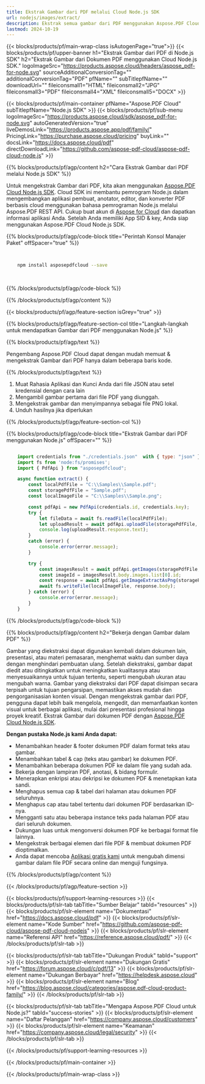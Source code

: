 ```yaml
---
title: Ekstrak Gambar dari PDF melalui Cloud Node.js SDK
url: nodejs/images/extract/
description: Ekstrak semua gambar dari PDF menggunakan Aspose.PDF Cloud SDK di Node.js. Proses atau analisis visual yang tersemat.
lastmod: 2024-10-19
---
```


{{< blocks/products/pf/main-wrap-class isAutogenPage="true">}}
{{< blocks/products/pf/upper-banner h1="Ekstrak Gambar dari PDF di Node.js SDK" h2="Ekstrak Gambar dari Dokumen PDF menggunakan Cloud Node.js SDK." logoImageSrc="https://products.aspose.cloud/headers/aspose_pdf-for-node.svg" sourceAdditionalConversionTag="" additionalConversionTag="PDF" pfName="" subTitlepfName="" downloadUrl="" fileiconsmall1="HTML" fileiconsmall2="JPG" fileiconsmall3="PDF" fileiconsmall4="XML" fileiconsmall5="DOCX" >}}

{{< blocks/products/pf/main-container pfName="Aspose.PDF Cloud" subTitlepfName="Node.js SDK" >}}
{{< blocks/products/pf/sub-menu logoImageSrc="https://products.aspose.cloud/sdk/aspose_pdf-for-node.svg"
autoGeneratedVersion="true"
liveDemosLink="https://products.aspose.app/pdf/family/" PricingLink="https://purchase.aspose.cloud/pricing" buyLink="" docsLink="https://docs.aspose.cloud/pdf"  directDownloadLink="https://github.com/aspose-pdf-cloud/aspose-pdf-cloud-node.js" >}}

{{% blocks/products/pf/agp/content h2="Cara Ekstrak Gambar dari PDF melalui Node.js SDK" %}}

Untuk mengekstrak Gambar dari PDF, kita akan menggunakan
[Aspose.PDF Cloud Node.js SDK](https://products.aspose.cloud/pdf/nodejs/). Cloud SDK ini membantu pemrogram Node.js dalam mengembangkan aplikasi pembuat, anotator, editor, dan konverter PDF berbasis cloud menggunakan bahasa pemrograman Node.js melalui Aspose.PDF REST API. Cukup buat akun di [Aspose for Cloud](https://dashboard.aspose.cloud/#/apps) dan dapatkan informasi aplikasi Anda. Setelah Anda memiliki App SID & key, Anda siap menggunakan Aspose.PDF Cloud Node.js SDK.

{{% blocks/products/pf/agp/code-block title="Perintah Konsol Manajer Paket" offSpacer="true" %}}

```bash

     
    npm install asposepdfcloud --save
     
     

```

{{% /blocks/products/pf/agp/code-block %}}

{{% /blocks/products/pf/agp/content %}}

{{< blocks/products/pf/agp/feature-section isGrey="true" >}}

{{% blocks/products/pf/agp/feature-section-col title="Langkah-langkah untuk mendapatkan Gambar dari PDF menggunakan Node.js" %}}

{{% blocks/products/pf/agp/text %}}

Pengembang Aspose.PDF Cloud dapat dengan mudah memuat & mengekstrak Gambar dari PDF hanya dalam beberapa baris kode.

{{% /blocks/products/pf/agp/text %}}

1. Muat Rahasia Aplikasi dan Kunci Anda dari file JSON atau setel kredensial dengan cara lain
1. Mengambil gambar pertama dari file PDF yang diunggah.
1. Mengekstrak gambar dan menyimpannya sebagai file PNG lokal.
1. Unduh hasilnya jika diperlukan

{{% /blocks/products/pf/agp/feature-section-col %}}


{{% blocks/products/pf/agp/code-block title="Ekstrak Gambar dari PDF menggunakan Node.js" offSpacer="" %}}

```js

    import credentials from "./credentials.json"  with { type: "json" };
    import fs from 'node:fs/promises';
    import { PdfApi } from "asposepdfcloud";

    async function extract() {
        const localPdfFile = "C:\\Samples\\Sample.pdf";
        const storagePdfFile = "Sample.pdf";
        const localImageFile = "C:\\Samples\\Sample.png";

        const pdfApi = new PdfApi(credentials.id, credentials.key);
        try {
            let fileData = await fs.readFile(localPdfFile);
            let uploadResult = await pdfApi.uploadFile(storagePdfFile, fileData);
            console.log(uploadResult.response.text);
        }
        catch (error) {
            console.error(error.message);
        }

        try {
            const imagesResult = await pdfApi.getImages(storagePdfFile, 1, null, null);
            const imageId = imagesResult.body.images.list[0].id;
            const response = await pdfApi.getImageExtractAsPng(storagePdfFile, imageId);
            await fs.writeFile(localImageFile, response.body);
        } catch (error) {
            console.error(error.message);
        }
    }
```

{{% /blocks/products/pf/agp/code-block %}}

{{% blocks/products/pf/agp/content h2="Bekerja dengan Gambar dalam PDF" %}}

Gambar yang diekstraksi dapat digunakan kembali dalam dokumen lain, presentasi, atau materi pemasaran, menghemat waktu dan sumber daya dengan menghindari pembuatan ulang. Setelah diekstraksi, gambar dapat diedit atau ditingkatkan untuk meningkatkan kualitasnya atau menyesuaikannya untuk tujuan tertentu, seperti mengubah ukuran atau mengubah warna. Gambar yang diekstraksi dari PDF dapat disimpan secara terpisah untuk tujuan pengarsipan, memastikan akses mudah dan pengorganisasian konten visual. Dengan mengekstrak gambar dari PDF, pengguna dapat lebih baik mengelola, mengedit, dan memanfaatkan konten visual untuk berbagai aplikasi, mulai dari presentasi profesional hingga proyek kreatif.
Ekstrak Gambar dari dokumen PDF dengan [Aspose.PDF Cloud Node.js SDK](https://products.aspose.cloud/pdf/nodejs/).

**Dengan pustaka Node.js kami Anda dapat:**

+ Menambahkan header & footer dokumen PDF dalam format teks atau gambar.
+ Menambahkan tabel & cap (teks atau gambar) ke dokumen PDF.
+ Menambahkan beberapa dokumen PDF ke dalam file yang sudah ada.
+ Bekerja dengan lampiran PDF, anotasi, & bidang formulir.
+ Menerapkan enkripsi atau dekripsi ke dokumen PDF & menetapkan kata sandi.
+ Menghapus semua cap & tabel dari halaman atau dokumen PDF seluruhnya.
+ Menghapus cap atau tabel tertentu dari dokumen PDF berdasarkan ID-nya.
+ Mengganti satu atau beberapa instance teks pada halaman PDF atau dari seluruh dokumen.
+ Dukungan luas untuk mengonversi dokumen PDF ke berbagai format file lainnya.
+ Mengekstrak berbagai elemen dari file PDF & membuat dokumen PDF dioptimalkan.
+ Anda dapat mencoba [Aplikasi gratis kami](https://products.aspose.app/pdf/crop) untuk mengubah dimensi gambar dalam file PDF secara online dan menguji fungsinya.

{{% /blocks/products/pf/agp/content %}}

{{< /blocks/products/pf/agp/feature-section >}}

{{< blocks/products/pf/support-learning-resources >}}
{{< blocks/products/pf/slr-tab tabTitle="Sumber Belajar" tabId="resources" >}}
{{< blocks/products/pf/slr-element name="Dokumentasi" href="https://docs.aspose.cloud/pdf" >}}
{{< blocks/products/pf/slr-element name="Kode Sumber" href="https://github.com/aspose-pdf-cloud/aspose-pdf-cloud-nodejs" >}}
{{< blocks/products/pf/slr-element name="Referensi API" href="https://reference.aspose.cloud/pdf/" >}}
{{< /blocks/products/pf/slr-tab >}}

{{< blocks/products/pf/slr-tab tabTitle="Dukungan Produk" tabId="support" >}}
{{< blocks/products/pf/slr-element name="Dukungan Gratis" href="https://forum.aspose.cloud/c/pdf/13" >}}
{{< blocks/products/pf/slr-element name="Dukungan Berbayar" href="https://helpdesk.aspose.cloud" >}}
{{< blocks/products/pf/slr-element name="Blog" href="https://blog.aspose.cloud/categories/aspose.pdf-cloud-product-family/" >}}
{{< /blocks/products/pf/slr-tab >}}

{{< blocks/products/pf/slr-tab tabTitle="Mengapa Aspose.PDF Cloud untuk Node.js?" tabId="success-stories" >}}
{{< blocks/products/pf/slr-element name="Daftar Pelanggan" href="https://company.aspose.cloud/customers" >}}
{{< blocks/products/pf/slr-element name="Keamanan" href="https://company.aspose.cloud/legal/security" >}}
{{< /blocks/products/pf/slr-tab >}}

{{< /blocks/products/pf/support-learning-resources >}}

<!-- aboutfile Ends -->

{{< /blocks/products/pf/main-container >}}

{{< /blocks/products/pf/main-wrap-class >}}



